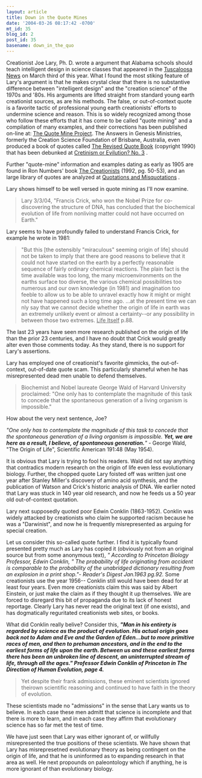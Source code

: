 ```yaml
---
layout: article
title: Down in the Quote Mines
date: '2004-03-26 08:17:42 -0700'
mt_id: 35
blog_id: 2
post_id: 35
basename: down_in_the_quo
---
```

Creationist Joe Lary, Ph. D. wrote a argument that Alabama schools should teach intelligent design in science classes that appeared in the <a href="http://www.tuscaloosanews.com/">Tuscaloosa News</a> on March third of this year.  What I found the most stiking feature of Lary's argument is that he makes crystal clear that there is no substantive difference between "intelligent design" and the "creation science" of the 1970s and '80s.  His arguments are lifted straight from standard young earth creationist sources, as are his methods.  The false, or out-of-context quote is a favorite tactic of professional young earth creationists' efforts to undermine science and reason.  This is so widely recognized among those who follow these efforts that it has come to be called "quote mining" and a compilation of many examples, and their corrections has been published on-line at: <a href="http://www.talkorigins.org/faqs/quotes/mine/project.html">The Quote Mine Project</a>.  The Answers in Genesis Ministries, formerly the Creation Science Foundation of Brisbane, Australia, even produced a book of quotes called <u>The Revised Quote Book</u> (copyright 1990) that has been debunked at <a href="http://www.talkorigins.org/faqs/ce/3/part5.html">Cretinism or Evilution? No. 3</a> .

Further "quote-mine" information and examples dating as early as 1905 are found in Ron Numbers' book <u>The Creationists</u> (1992, pg. 50-53), and an large library of quotes are analyzed at <a href="http://www.talkorigins.org/faqs/quotes/">Quotations and Misquotations</a> .

Lary shows himself to be well versed in quote mining as I'll now examine.

<!--more-->

<blockquote>Lary 3/3/04, "Francis Crick, who won the Nobel Prize for co-discovering the structure of DNA, has concluded that the biochemical evolution of life from nonliving matter could not have occurred on Earth." </blockquote>

Lary seems to have profoundly failed to understand Francis Crick, for example he wrote in 1981:

<blockquote>"But this [the ostensibly "miraculous" seeming origin of life] should not be taken to imply that there are good reasons to believe that it could not have started on the earth by a perfectly reasonable sequence of fairly ordinary chemical reactions. The plain fact is the time available was too long, the many microenvironments on the earths surface too diverse, the various chemical possibilities too numerous and our own knowledge (in 1981) and imagination too feeble to allow us to be able to unravel exactly how it might or might not have happened such a long time ago. ...at the present time we can nly say that we cannot decide whether the origin of life in earth was an extremely unlikely event or almost a certainty--or any possibility in between those two extremes.   <u>Life Itself</u> p.88.</blockquote>

The last 23 years have seen more research published on the origin of life than the prior 23 centuries, and I have no doubt that Crick would greatly alter even those comments today. As they stand, there is no support for Lary's assertions.
 
Lary has employed one of creationist's favorite gimmicks, the out-of-context, out-of-date quote scam.  This particularly shameful when he has misrepresented dead men unable to defend themselves.
 
<blockquote>Biochemist and Nobel laureate George Wald of Harvard University proclaimed: "One only has to contemplate the magnitude of this task to concede that the spontaneous generation of a living organism is impossible."</blockquote>

How about the very next sentence, Joe?

<i>"One only has to contemplate the magnitude of this task to concede that the spontaneous generation of a living organism is impossible. <b>Yet, we are here as a result, I believe, of spontaneous generation.</b>"</i> - George Wald, 
"The Origin of Life", Scientific American 191:48 (May 1954).

It is obvious that Lary is trying to fool his readers.  Wald did not say anything that contradics modern research on the origin of life even less evolutionary biology.  Further, the chopped quote Lary foisted off was written just one year after Stanley Miller's discovery of amino acid synthesis, and the publication of Watson and Crick's historic analysis of DNA.  We earlier noted that Lary was stuck in 140 year old research, and now he feeds us a 50 year old out-of-context quotation.

Lary next supposedly quoted poor Edwin Conklin (1863-1952).  Conklin was widely attacked by creationists who claim he supported racism because he was a "Darwinist", and now he is frequently misrepresented as arguing for special creation.  

Let us consider this so-called quote further.  I find it is typically found presented pretty much as Lary has copied it (obviously not from an original source but from some anonymous text), <i>" According to Princeton Biology Professor, Edwin Conklin, " The probability of life originating from accident is comparable to the probability of the unabridged dictionary resulting from an explosion in a print shop."- Reader's Digest Jan.1963 pg.92.</i> Some creationists use the year 1956-- Conklin still would have been dead for at least four years. Even more creationists claim this was said by Albert Einstein, or just make the claim as if they thought it up themselves.  We are forced to disregard this bit of propaganda due to its lack of honest reportage.  Clearly Lary has never read the original text (if one exists), and has dogmatically reguritated creationists web sites, or books.

What did Conklin really belive?  Consider this, <b><i>"Man in his entirety is regarded by science as the product of evolution. His actual origin goes back not to Adam and Eve and the Garden of Eden...but to more primitive races of men, and then to prehuman ancestors, and in the end to the earliest forms of life upon the earth. Between us and these earliest forms there has been an unbroken line of descent, an uninterrupted stream of life, through all the ages."  Professor Edwin Conklin of Princeton in The Direction of Human Evolution, page 4.</i></b>

<blockquote>Yet despite their frank admissions, these eminent scientists ignored theirown scientific reasoning and continued to have faith in the theory of evolution.</blockquote>

These scientists made no "admissions" in the sense that Lary wants us to believe.  In each case these men admitt that science is incomplete and that there is more to learn, and in each case they affirm that evolutionary science has so far met the test of time.

We have just seen that Lary was either ignorant of, or willfully misrepresented the true positions of these scientists.  We have shown that Lary has misrepresetned evolutionary theory as being contingent on the origin of life, and that he is uninformed as to expanding research in that area as well.  He next propounds on paleontology which if anything, he is more ignorant of than evolutionary biology.

